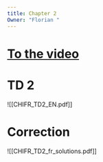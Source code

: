 ```yaml
---
title: Chapter 2
Owner: "Florian "
---
```

# [To the video](https://epitafr-my.sharepoint.com/:v:/r/personal/nasko_karamanov_epita_fr/Documents/Stream%20Migrated%20Videos/Video_2_fr-20230224_084012.mp4?csf=1&web=1&e=4fp4e5&nav=eyJyZWZlcnJhbEluZm8iOnsicmVmZXJyYWxBcHAiOiJTdHJlYW1XZWJBcHAiLCJyZWZlcnJhbFZpZXciOiJTaGFyZURpYWxvZy1MaW5rIiwicmVmZXJyYWxBcHBQbGF0Zm9ybSI6IldlYiIsInJlZmVycmFsTW9kZSI6InZpZXcifX0%3D)
# TD 2
![[CHIFR_TD2_EN.pdf]]

# Correction
![[CHIFR_TD2_fr_solutions.pdf]]

